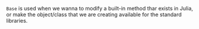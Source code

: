 ```Base``` is used when we wanna to modify a built-in method thar exists in Julia, or make the object/class that we are creating available for the standard libraries.
